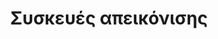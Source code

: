 ---
layout: slides
title:  Συσκευές απεικόνισης
image_url: /images/refreshable-braille.jpg
caption: Οι συσκευές απεικόνισης αποτελούν κύριο παράγοντα στην αλληλεπίδραση ανθρώπου-υπολογιστή, καθώς είναι το μέσο παρουσίασης της πληροφορίας. Οι συσκευές αυτές διακρίνονται σε δύο κατηγορίες, οπτικές και απτές.
slides:
  - weiser-tab-pad-board
  - refreshable-braille
  - dynabook
  - xerox-alto
  - apple-newton
  - ipod_1g
  - ipod_classic
  - knowledge-navigator
  - ipod_touch_2g
  - wearable
---